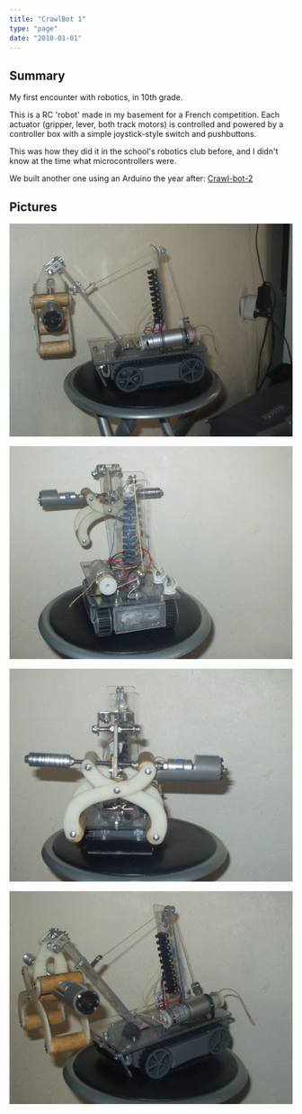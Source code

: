 ```yaml
---
title: "CrawlBot 1"
type: "page"
date: "2010-01-01"
---
```


Summary
-------

My first encounter with robotics, in 10th grade. 

This is a RC 'robot' made in my basement for a French competition.  Each actuator (gripper, lever, both track motors) is controlled and powered by a controller box with a simple joystick-style switch and pushbuttons.

This was how they did it in the school's robotics club before, and I didn't know at the time what microcontrollers were.

We built another one using an Arduino the year after: [Crawl-bot-2](https://www.instructables.com/id/Joystick-controlled-Robot/)


Pictures
--------

![CrawlBot-1 pic 1](img/cb1-1.jpg)

![CrawlBot-1 pic 2](img/cb1-2.jpg)

![CrawlBot-1 pic 3](img/cb1-3.jpg)

![CrawlBot-1 pic 4](img/cb1-4.jpg)
